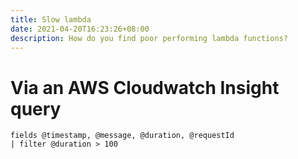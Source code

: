 ```yaml
---
title: Slow lambda
date: 2021-04-20T16:23:26+08:00
description: How do you find poor performing lambda functions?
---
```


# Via an AWS Cloudwatch Insight query

    fields @timestamp, @message, @duration, @requestId
    | filter @duration > 100
